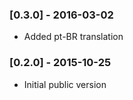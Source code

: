 ### [0.3.0] - 2016-03-02
- Added pt-BR translation

### [0.2.0] - 2015-10-25
- Initial public version
